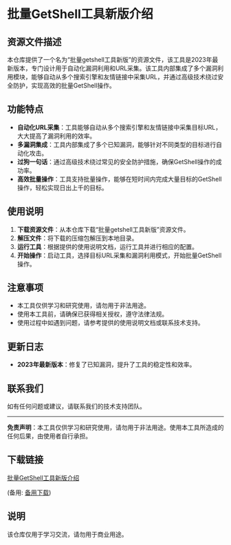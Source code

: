 # 批量GetShell工具新版介绍

## 资源文件描述

本仓库提供了一个名为“批量getshell工具新版”的资源文件，该工具是2023年最新版本，专门设计用于自动化漏洞利用和URL采集。该工具内部集成了多个漏洞利用模块，能够自动从多个搜索引擎和友情链接中采集URL，并通过高级技术绕过安全防护，实现高效的批量GetShell操作。

## 功能特点

- **自动化URL采集**：工具能够自动从多个搜索引擎和友情链接中采集目标URL，大大提高了漏洞利用的效率。
- **多漏洞集成**：工具内部集成了多个已知漏洞，能够针对不同类型的目标进行自动化攻击。
- **过狗一句话**：通过高级技术绕过常见的安全防护措施，确保GetShell操作的成功率。
- **高效批量操作**：工具支持批量操作，能够在短时间内完成大量目标的GetShell操作，轻松实现日出上千的目标。

## 使用说明

1. **下载资源文件**：从本仓库下载“批量getshell工具新版”资源文件。
2. **解压文件**：将下载的压缩包解压到本地目录。
3. **运行工具**：根据提供的使用说明文档，运行工具并进行相应的配置。
4. **开始操作**：启动工具，选择目标URL采集和漏洞利用模式，开始批量GetShell操作。

## 注意事项

- 本工具仅供学习和研究使用，请勿用于非法用途。
- 使用本工具前，请确保已获得相关授权，遵守法律法规。
- 使用过程中如遇到问题，请参考提供的使用说明文档或联系技术支持。

## 更新日志

- **2023年最新版本**：修复了已知漏洞，提升了工具的稳定性和效率。

## 联系我们

如有任何问题或建议，请联系我们的技术支持团队。

---

**免责声明**：本工具仅供学习和研究使用，请勿用于非法用途。使用本工具所造成的任何后果，由使用者自行承担。

## 下载链接
[批量GetShell工具新版介绍](https://pan.quark.cn/s/7599ba804326) 

(备用: [备用下载](https://pan.baidu.com/s/1_BcrE5xvbwosY6jBZFe2jA?pwd=1234))

## 说明

该仓库仅用于学习交流，请勿用于商业用途。
